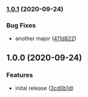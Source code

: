 ### [1.0.1](https://github.com/eladchen/semantic-release-test/compare/v1.0.0...v1.0.1) (2020-09-24)


### Bug Fixes

* another major ([411d822](https://github.com/eladchen/semantic-release-test/commit/411d82236d06fa5ea291d8b5f53ff6bb2449a92b))

## 1.0.0 (2020-09-24)


### Features

* inital release ([3cd0b1d](https://github.com/eladchen/semantic-release-test/commit/3cd0b1df80e3e4fda5fedcc9e7f7d95da45c3a08))
